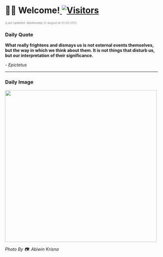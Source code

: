 <h1>👋🏽 Welcome!<a href="https://github.com/OmitNomis/"> <img src="https://visitor-badge.laobi.icu/badge?page_id=OmitNomis" alt="Visitors"></a></h1>

<i><p style="font-size: 0.6rem; color:gray">(Last Updated: Wednesday 21 August at 01:25 UTC)</p></i>

<h3> Daily Quote </h3>
<b><p>What really frightens and dismays us is not external events themselves, but the way in which we think about them. It is not things that disturb us, but our interpretation of their significance.</p></b>
<i><caption style="font-size: 0.8rem; color:gray;">- Epictetus</caption></i>


<hr>

<h3>Daily Image</h3>
<a href="https://images.unsplash.com/photo-1722181613138-a82920b76eca?crop=entropy&cs=srgb&fm=jpg&ixid=M3w2MjM3MzF8MHwxfHJhbmRvbXx8fHx8fHx8fDE3MjQyMDM1MzB8&ixlib=rb-4.0.3&q=85" target="_blank"><img style="height:500px;" src=https://images.unsplash.com/photo-1722181613138-a82920b76eca?crop=entropy&cs=srgb&fm=jpg&ixid=M3w2MjM3MzF8MHwxfHJhbmRvbXx8fHx8fHx8fDE3MjQyMDM1MzB8&ixlib=rb-4.0.3&q=85"/></a>

<i><caption style="font-size: 0.8rem; color:gray;"> Photo By 📷: Abiwin Krisna</caption></i>
